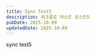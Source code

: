 ```yaml
---
title: Sync Test5
description: 워크플로 테스트 포스트5
pubDate: 2025-10-09
updatedDate: 2025-10-09
---
```


sync test5